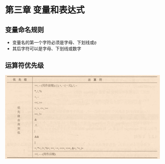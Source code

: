 # 第三章 变量和表达式

## 变量命名规则

- 变量名的第一个字符必须是字母、下划线或`@`
- 其后字符可以是字母、下划线或数字

## 运算符优先级

![](./images/1.png)